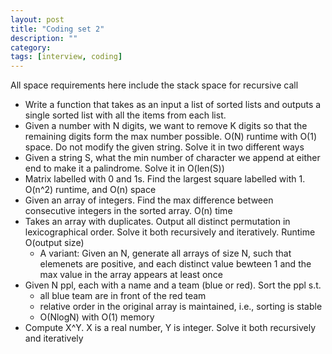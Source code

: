 ```yaml
---
layout: post
title: "Coding set 2" 
description: ""
category: 
tags: [interview, coding]
---
```


All space requirements here include the stack space for recursive call

* Write a function that takes as an input a list of sorted lists and outputs a single sorted list with all the items from each list.
* Given a number with N digits, we want to remove K digits so that the remaining digits form the max number possible.  O(N) runtime with O(1) space. Do not modify the given string. Solve it in two different ways
* Given a string S, what the min number of character we append at either end to make it a palindrome. Solve it in O(len(S))
* Matrix labelled with 0 and 1s. Find the largest square labelled with 1. O(n^2) runtime, and O(n) space
* Given an array of integers. Find the max difference between consecutive integers in the sorted array. O(n) time
* Takes an array with duplicates. Output all distinct permutation in lexicographical order. Solve it both recursively and iteratively. Runtime O(output size)
  * A variant: Given an N, generate all arrays of size N, such that elemenets are positive, and each distinct value bewteen 1 and the max value in the array appears at least once
* Given N ppl, each with a name and a team (blue or red). Sort the ppl s.t.
  * all blue team are in front of the red team
  * relative order in the original array is maintained, i.e., sorting is stable
  * O(NlogN) with O(1) memory
* Compute X^Y. X is a real number, Y is integer. Solve it both recursively and iteratively
